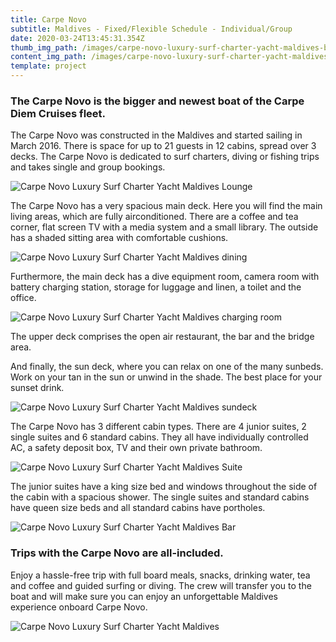 ```yaml
---
title: Carpe Novo
subtitle: Maldives - Fixed/Flexible Schedule - Individual/Group
date: 2020-03-24T13:45:31.354Z
thumb_img_path: /images/carpe-novo-luxury-surf-charter-yacht-maldives-boat.jpg
content_img_path: /images/carpe-novo-luxury-surf-charter-yacht-maldives-boat.jpg
template: project
---
```

### The Carpe Novo is the bigger and newest boat of the Carpe Diem Cruises fleet.

The Carpe Novo was constructed in the Maldives and started sailing in March 2016. There is space for up to 21 guests in 12 cabins, spread over 3 decks. The Carpe Novo is dedicated to surf charters, diving or fishing trips and takes single and group bookings.

![Carpe Novo Luxury Surf Charter Yacht Maldives Lounge](/images/carpe-novo-luxury-surf-charter-yacht-maldives-lounge.jpg "Carpe Novo Luxury Surf Charter Yacht Maldives Lounge")

The Carpe Novo has a very spacious main deck. Here you will find the main living areas, which are fully airconditioned. There are a coffee and tea corner, flat screen TV with a media system and a small library. The outside has a shaded sitting area with comfortable cushions.

![Carpe Novo Luxury Surf Charter Yacht Maldives dining](/images/carpe-novo-luxury-surf-charter-yacht-maldives-dining.jpg "Carpe Novo Luxury Surf Charter Yacht Maldives dining")

Furthermore, the main deck has a dive equipment room, camera room with battery charging station, storage for luggage and linen, a toilet and the office.

![Carpe Novo Luxury Surf Charter Yacht Maldives charging room](/images/carpe-novo-luxury-surf-charter-yacht-maldives-charging-room.jpg "Carpe Novo Luxury Surf Charter Yacht Maldives charging room")

The upper deck comprises the open air restaurant, the bar and the bridge area.

And finally, the sun deck, where you can relax on one of the many sunbeds. Work on your tan in the sun or unwind in the shade. The best place for your sunset drink.

![Carpe Novo Luxury Surf Charter Yacht Maldives sundeck](/images/carpe-novo-luxury-surf-charter-yacht-maldives-sundeck.jpg "Carpe Novo Luxury Surf Charter Yacht Maldives sundeck")

The Carpe Novo has 3 different cabin types. There are 4 junior suites, 2 single suites and 6 standard cabins. They all have individually controlled AC, a safety deposit box, TV and their own private bathroom.

![Carpe Novo Luxury Surf Charter Yacht Maldives Suite](/images/carpe-novo-luxury-surf-charter-yacht-maldives-suite.jpg "Carpe Novo Luxury Surf Charter Yacht Maldives Suite")

The junior suites have a king size bed and windows throughout the side of the cabin with a spacious shower. The single suites and standard cabins have queen size beds and all standard cabins have portholes.

![Carpe Novo Luxury Surf Charter Yacht Maldives Bar](/images/carpe-novo-luxury-surf-charter-yacht-maldives-bar.jpg "Carpe Novo Luxury Surf Charter Yacht Maldives Bar")

### Trips with the Carpe Novo are all-included.

Enjoy a hassle-free trip with full board meals, snacks, drinking water, tea and coffee and guided surfing or diving. The crew will transfer you to the boat and will make sure you can enjoy an unforgettable Maldives experience onboard Carpe Novo.

![Carpe Novo Luxury Surf Charter Yacht Maldives](/images/carpe-diem-surf-cruising.jpg "Carpe Novo Luxury Surf Charter Yacht Maldives")